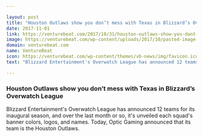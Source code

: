 ```yaml
---

layout: post
title: "Houston Outlaws show you don’t mess with Texas in Blizzard’s Overwatch League"
date: 2017-11-01
link: https://venturebeat.com/2017/10/31/houston-outlaws-show-you-dont-mess-with-texas-in-blizzards-overwatch-league/
image: https://venturebeat.com/wp-content/uploads/2017/10/pasted-image-02.png?fit=780%2C390&strip=all
domain: venturebeat.com
name: VentureBeat
icon: https://venturebeat.com/wp-content/themes/vb-news/img/favicon.ico
text: "Blizzard Entertainment's Overwatch League has announced 12 teams for its inaugural season, and over the last month or so, it's unveiled each squad's banner colors, logos, and names. Today, Optic Gaming announced that its team is the Houston Outlaws."

---
```


### Houston Outlaws show you don’t mess with Texas in Blizzard’s Overwatch League

Blizzard Entertainment's Overwatch League has announced 12 teams for its inaugural season, and over the last month or so, it's unveiled each squad's banner colors, logos, and names. Today, Optic Gaming announced that its team is the Houston Outlaws.